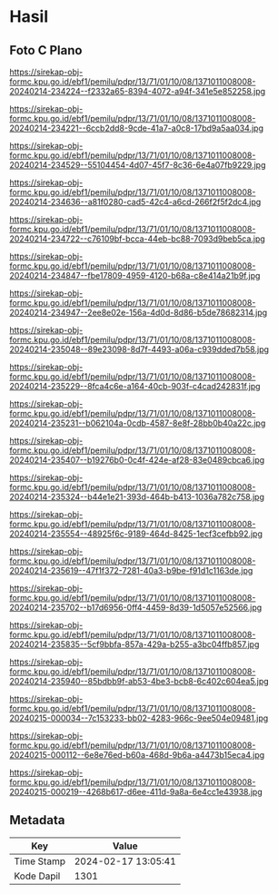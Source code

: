 # Hasil

## Foto C Plano

https://sirekap-obj-formc.kpu.go.id/ebf1/pemilu/pdpr/13/71/01/10/08/1371011008008-20240214-234224--f2332a65-8394-4072-a94f-341e5e852258.jpg

https://sirekap-obj-formc.kpu.go.id/ebf1/pemilu/pdpr/13/71/01/10/08/1371011008008-20240214-234221--6ccb2dd8-9cde-41a7-a0c8-17bd9a5aa034.jpg

https://sirekap-obj-formc.kpu.go.id/ebf1/pemilu/pdpr/13/71/01/10/08/1371011008008-20240214-234529--55104454-4d07-45f7-8c36-6e4a07fb9229.jpg

https://sirekap-obj-formc.kpu.go.id/ebf1/pemilu/pdpr/13/71/01/10/08/1371011008008-20240214-234636--a81f0280-cad5-42c4-a6cd-266f2f5f2dc4.jpg

https://sirekap-obj-formc.kpu.go.id/ebf1/pemilu/pdpr/13/71/01/10/08/1371011008008-20240214-234722--c76109bf-bcca-44eb-bc88-7093d9beb5ca.jpg

https://sirekap-obj-formc.kpu.go.id/ebf1/pemilu/pdpr/13/71/01/10/08/1371011008008-20240214-234847--fbe17809-4959-4120-b68a-c8e414a21b9f.jpg

https://sirekap-obj-formc.kpu.go.id/ebf1/pemilu/pdpr/13/71/01/10/08/1371011008008-20240214-234947--2ee8e02e-156a-4d0d-8d86-b5de78682314.jpg

https://sirekap-obj-formc.kpu.go.id/ebf1/pemilu/pdpr/13/71/01/10/08/1371011008008-20240214-235048--89e23098-8d7f-4493-a06a-c939dded7b58.jpg

https://sirekap-obj-formc.kpu.go.id/ebf1/pemilu/pdpr/13/71/01/10/08/1371011008008-20240214-235229--8fca4c6e-a164-40cb-903f-c4cad242831f.jpg

https://sirekap-obj-formc.kpu.go.id/ebf1/pemilu/pdpr/13/71/01/10/08/1371011008008-20240214-235231--b062104a-0cdb-4587-8e8f-28bb0b40a22c.jpg

https://sirekap-obj-formc.kpu.go.id/ebf1/pemilu/pdpr/13/71/01/10/08/1371011008008-20240214-235407--b19276b0-0c4f-424e-af28-83e0489cbca6.jpg

https://sirekap-obj-formc.kpu.go.id/ebf1/pemilu/pdpr/13/71/01/10/08/1371011008008-20240214-235324--b44e1e21-393d-464b-b413-1036a782c758.jpg

https://sirekap-obj-formc.kpu.go.id/ebf1/pemilu/pdpr/13/71/01/10/08/1371011008008-20240214-235554--48925f6c-9189-464d-8425-1ecf3cefbb92.jpg

https://sirekap-obj-formc.kpu.go.id/ebf1/pemilu/pdpr/13/71/01/10/08/1371011008008-20240214-235619--47f1f372-7281-40a3-b9be-f91d1c1163de.jpg

https://sirekap-obj-formc.kpu.go.id/ebf1/pemilu/pdpr/13/71/01/10/08/1371011008008-20240214-235702--b17d6956-0ff4-4459-8d39-1d5057e52566.jpg

https://sirekap-obj-formc.kpu.go.id/ebf1/pemilu/pdpr/13/71/01/10/08/1371011008008-20240214-235835--5cf9bbfa-857a-429a-b255-a3bc04ffb857.jpg

https://sirekap-obj-formc.kpu.go.id/ebf1/pemilu/pdpr/13/71/01/10/08/1371011008008-20240214-235940--85bdbb9f-ab53-4be3-bcb8-6c402c604ea5.jpg

https://sirekap-obj-formc.kpu.go.id/ebf1/pemilu/pdpr/13/71/01/10/08/1371011008008-20240215-000034--7c153233-bb02-4283-966c-9ee504e09481.jpg

https://sirekap-obj-formc.kpu.go.id/ebf1/pemilu/pdpr/13/71/01/10/08/1371011008008-20240215-000112--6e8e76ed-b60a-468d-9b6a-a4473b15eca4.jpg

https://sirekap-obj-formc.kpu.go.id/ebf1/pemilu/pdpr/13/71/01/10/08/1371011008008-20240215-000219--4268b617-d6ee-411d-9a8a-6e4cc1e43938.jpg


## Metadata

| Key        | Value               |
| ---------- | ------------------- |
| Time Stamp | 2024-02-17 13:05:41 |
| Kode Dapil | 1301                |



